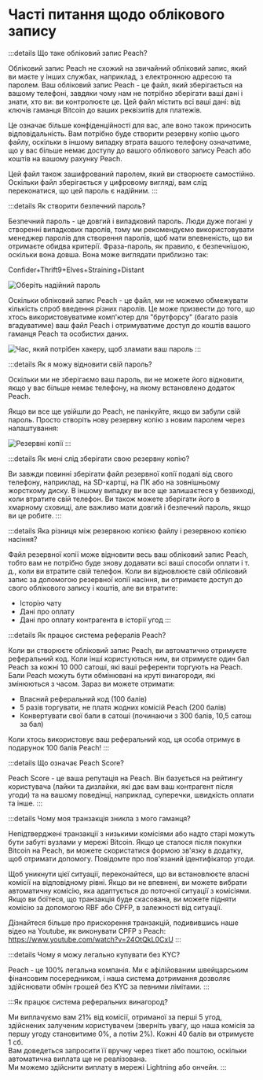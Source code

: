 # Часті питання щодо облікового запису

:::details Що таке обліковий запис Peach?

Обліковий запис Peach не схожий на звичайний обліковий запис, який ви маєте у інших службах, наприклад, з електронною адресою та паролем. Ваш обліковий запис Peach - це файл, який зберігається на вашому телефоні, завдяки чому нам не потрібно зберігати ваші дані і знати, хто ви: ви контролюєте це. Цей файл містить всі ваші дані: від ключів гаманця Bitcoin до ваших реквізитів для платежів.

Це означає більше конфіденційності для вас, але воно також приносить відповідальність. Вам потрібно буде створити резервну копію цього файлу, оскільки в іншому випадку втрата вашого телефону означатиме, що у вас більше немає доступу до вашого облікового запису Peach або коштів на вашому рахунку Peach.

Цей файл також зашифрований паролем, який ви створюєте самостійно. Оскільки файл зберігається у цифровому вигляді, вам слід переконатися, що цей пароль є надійним.
:::

:::details Як створити безпечний пароль?

Безпечний пароль - це довгий і випадковий пароль. Люди дуже погані у створенні випадкових паролів, тому ми рекомендуємо використовувати менеджер паролів для створення паролів, щоб мати впевненість, що ви отримаєте обидва критерії. Фраза-пароль, як правило, є безпечнішою, оскільки вона довша. Вона може виглядати приблизно так:

Confider+Thrift9+Elves+Straining+Distant

![Оберіть надійний пароль](/img/faq/account/StrongPassword.png)

Оскільки обліковий запис Peach - це файл, ми не можемо обмежувати кількість спроб введення різних паролів. Це може призвести до того, що хтось використовуватиме комп'ютер для "брутфорсу" (багато разів вгадуватиме) ваш файл Peach і отримуватиме доступ до коштів вашого гаманця Peach та особистих даних.

![Час, який потрібен хакеру, щоб зламати ваш пароль](/img/faq/account/PWBruteForce.png)
:::

:::details Як я можу відновити свій пароль?

Оскільки ми не зберігаємо ваш пароль, ви не можете його відновити, якщо у вас більше немає телефону, на якому встановлено додаток Peach.

Якщо ви все ще увійшли до Peach, не панікуйте, якщо ви забули свій пароль. Просто створіть нову резервну копію з новим паролем через налаштування:

![Резервні копії](/img/faq/account/backups.png)
:::

:::details Як мені слід зберігати свою резервну копію?

Ви завжди повинні зберігати файл резервної копії подалі від свого телефону, наприклад, на SD-картці, на ПК або на зовнішньому жорсткому диску. В іншому випадку ви все ще залишаєтеся у безвиході, коли втратите свій телефон. Ви також можете зберігати його в хмарному сховищі, але важливо мати довгий і безпечний пароль, якщо ви це робите.
:::

:::details Яка різниця між резервною копією файлу і резервною копією насіння?

Файл резервної копії може відновити весь ваш обліковий запис Peach, тобто вам не потрібно буде знову додавати всі ваші способи оплати і т. д., коли ви втратите свій телефон. Коли ви відновлюєте свій обліковий запис за допомогою резервної копії насіння, ви отримаєте доступ до свого облікового запису і коштів, але ви втратите:

- Історію чату
- Дані про оплату
- Дані про оплату контрагента в історії угод
  :::

:::details Як працює система рефералів Peach?

Коли ви створюєте обліковий запис Peach, ви автоматично отримуєте реферальний код. Коли інші користуються ним, ви отримуєте один бал Peach за кожні 10 000 сатоші, які ваші референти торгують на Peach. Бали Peach можуть бути обмінювані на круті винагороди, які змінюються з часом. Зараз ви можете отримати:

- Власний реферальний код (100 балів)
- 5 разів торгувати, не платя жодних комісій Peach (200 балів)
- Конвертувати свої бали в сатоші (починаючи з 300 балів, 10,5 сатош за бал)

Коли хтось використовує ваш реферальний код, ця особа отримує в подарунок 100 балів Peach!
:::

:::details Що означає Peach Score?

Peach Score - це ваша репутація на Peach. Він базується на рейтингу користувача (лайки та дизлайки, які дає вам ваш контрагент після угоди) та на вашому поведінці, наприклад, суперечки, швидкість оплати та інше.
:::

:::details Чому моя транзакція зникла з мого гаманця?

Непідтверджені транзакції з низькими комісіями або надто старі можуть бути забуті вузлами у мережі Bitcoin. Якщо це сталося після покупки Bitcoin на Peach, ви можете скористатися формою зв'язку в додатку, щоб отримати допомогу. Повідомте про пов'язаний ідентифікатор угоди.

Щоб уникнути цієї ситуації, переконайтеся, що ви встановлюєте власні комісії на відповідному рівні. Якщо ви не впевнені, ви можете вибрати автоматичну комісію, яка адаптується до поточної ситуації з комісіями. Якщо ви боїтеся, що транзакція буде скасована, ви можете підняти комісію за допомогою RBF або CPFP, в залежності від ситуації.

Дізнайтеся більше про прискорення транзакцій, подивившись наше відео на Youtube, як виконувати CPFP з Peach: https://www.youtube.com/watch?v=24OtQkL0CxU
:::

:::details Чому я можу легально купувати без KYC?

Peach - це 100% легальна компанія. Ми є афілійованим швейцарським фінансовим посередником, і наша система дотримання дозволяє здійснювати обмін грошей без KYC за певними лімітами.
:::

:::Як працює система реферальних винагород?  

Ми виплачуємо вам 21% від комісії, отриманої за перші 5 угод, здійснених залученим користувачем (зверніть увагу, що наша комісія за першу угоду становитиме 0%, а потім 2%). Кожні 40 балів ви отримуєте 1 сб.  
Вам доведеться запросити її вручну через тікет або поштою, оскільки автоматична виплата ще не реалізована.  
Ми можемо здійснити виплату в мережі Lightning або ончейн.
:::

